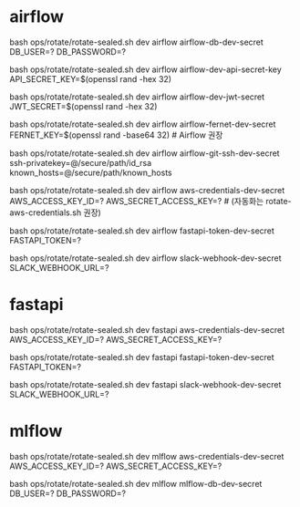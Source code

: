 # airflow
bash ops/rotate/rotate-sealed.sh dev airflow airflow-db-dev-secret \
  DB_USER=? DB_PASSWORD=?

bash ops/rotate/rotate-sealed.sh dev airflow airflow-dev-api-secret-key \
  API_SECRET_KEY=$(openssl rand -hex 32)

bash ops/rotate/rotate-sealed.sh dev airflow airflow-dev-jwt-secret \
  JWT_SECRET=$(openssl rand -hex 32)

bash ops/rotate/rotate-sealed.sh dev airflow airflow-fernet-dev-secret \
  FERNET_KEY=$(openssl rand -base64 32)     # Airflow 권장

bash ops/rotate/rotate-sealed.sh dev airflow airflow-git-ssh-dev-secret \
  ssh-privatekey=@/secure/path/id_rsa known_hosts=@/secure/path/known_hosts

bash ops/rotate/rotate-sealed.sh dev airflow aws-credentials-dev-secret \
  AWS_ACCESS_KEY_ID=? AWS_SECRET_ACCESS_KEY=?     # (자동화는 rotate-aws-credentials.sh 권장)

bash ops/rotate/rotate-sealed.sh dev airflow fastapi-token-dev-secret \
  FASTAPI_TOKEN=? 

bash ops/rotate/rotate-sealed.sh dev airflow slack-webhook-dev-secret \
  SLACK_WEBHOOK_URL=?

# fastapi
bash ops/rotate/rotate-sealed.sh dev fastapi aws-credentials-dev-secret \
  AWS_ACCESS_KEY_ID=? AWS_SECRET_ACCESS_KEY=?

bash ops/rotate/rotate-sealed.sh dev fastapi fastapi-token-dev-secret \
  FASTAPI_TOKEN=?

bash ops/rotate/rotate-sealed.sh dev fastapi slack-webhook-dev-secret \
  SLACK_WEBHOOK_URL=?

# mlflow
bash ops/rotate/rotate-sealed.sh dev mlflow aws-credentials-dev-secret \
  AWS_ACCESS_KEY_ID=? AWS_SECRET_ACCESS_KEY=?

bash ops/rotate/rotate-sealed.sh dev mlflow mlflow-db-dev-secret \
  DB_USER=? DB_PASSWORD=?

